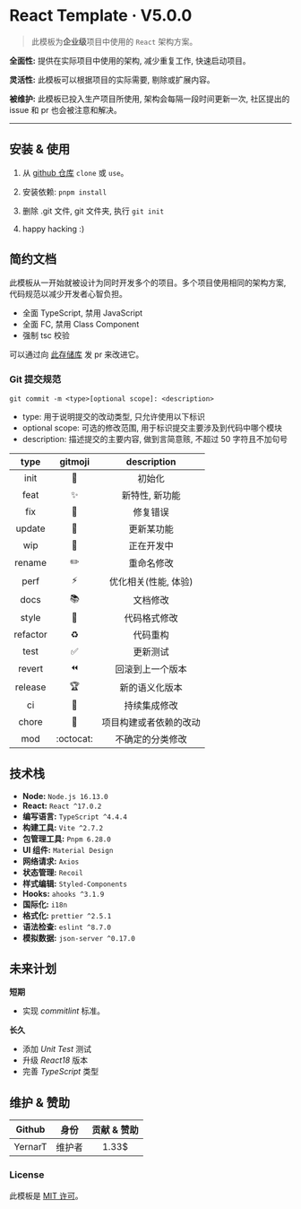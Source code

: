 # React Template &middot; V5.0.0

> 此模板为**企业级**项目中使用的 `React` 架构方案。

**全面性:** 提供在实际项目中使用的架构, 减少重复工作, 快速启动项目。

**灵活性:** 此模板可以根据项目的实际需要, 剔除或扩展内容。

**被维护:** 此模板已投入生产项目所使用, 架构会每隔一段时间更新一次, 社区提出的 issue 和 pr 也会被注意和解决。

---

## 安装 & 使用

1. 从 [github 仓库](https://github.com/YernarT/react_template) `clone` 或 `use`。

2. 安装依赖: `pnpm install`

3. 删除 .git 文件, git 文件夹, 执行 `git init`

4. happy hacking :)

## 简约文档

此模板从一开始就被设计为同时开发多个的项目。多个项目使用相同的架构方案, 代码规范以减少开发者心智负担。

- 全面 TypeScript, 禁用 JavaScript
- 全面 FC, 禁用 Class Component
- 强制 tsc 校验

可以通过向 [此存储库](https://github.com/YernarT/react_template) 发 pr 来改进它。

### Git 提交规范

`git commit -m <type>[optional scope]: <description>`

- type: 用于说明提交的改动类型, 只允许使用以下标识
- optional scope: 可选的修改范围, 用于标识提交主要涉及到代码中哪个模块
- description: 描述提交的主要内容, 做到言简意赅, 不超过 50 字符且不加句号

|   type   |         gitmoji          |      description       |
| :------: | :----------------------: | :--------------------: |
|   init   |        :rainbow:         |         初始化         |
|   feat   |        :sparkles:        |     新特性, 新功能     |
|   fix    |          :bug:           |        修复错误        |
|  update  |         :hammer:         |       更新某功能       |
|   wip    |      :construction:      |       正在开发中       |
|  rename  |        :pencil2:         |       重命名修改       |
|   perf   |          :zap:           |  优化相关(性能, 体验)  |
|   docs   |         :books:          |        文档修改        |
|  style   |       :nail_care:        |      代码格式修改      |
| refactor |        :recycle:         |        代码重构        |
|   test   |    :white_check_mark:    |        更新测试        |
|  revert  |         :rewind:         |    回滚到上一个版本    |
| release  |         :trophy:         |     新的语义化版本     |
|    ci    | :vertical_traffic_light: |      持续集成修改      |
|  chore   |         :wrench:         | 项目构建或者依赖的改动 |
|   mod    |        :octocat:         |    不确定的分类修改    |

## 技术栈

- **Node:** `Node.js 16.13.0`
- **React:** `React ^17.0.2`
- **编写语言:** `TypeScript ^4.4.4`
- **构建工具:** `Vite ^2.7.2`
- **包管理工具:** `Pnpm 6.28.0`
- **UI 组件:** `Material Design`
- **网络请求:** `Axios`
- **状态管理:** `Recoil`
- **样式编辑:** `Styled-Components`
- **Hooks:** `ahooks ^3.1.9`
- **国际化:** `i18n`
- **格式化:** `prettier ^2.5.1`
- **语法检查:** `eslint ^8.7.0`
- **模拟数据:** `json-server ^0.17.0`

## 未来计划

**短期**

- 实现 _commitlint_ 标准。

**长久**

- 添加 _Unit Test_ 测试
- 升级 _React18_ 版本
- 完善 _TypeScript_ 类型

## 维护 & 赞助

| Github  |  身份  | 贡献 & 赞助 |
| :-----: | :----: | :---------: |
| YernarT | 维护者 |    1.33$    |

### License

此模板是 [MIT 许可](./LICENSE)。
